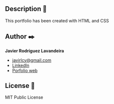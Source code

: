## Description 📑

This portfolio has been created with HTML and CSS

## Author ✒️
**Javier Rodríguez Lavandeira**

* [javirlcy@gmail.com](javirlcy@gmail.com)
* [LinkedIn](https://www.linkedin.com/in/javier-rodríguez-lavandeira-890284333)
* [Porfolio web]([portfolio](https://javier-rodriguez-lavandeira.github.io/My_Portfolio/))

## License 📄
MIT Public License 
